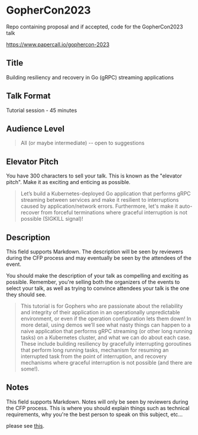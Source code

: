 # GopherCon2023
Repo containing proposal and if accepted, code for the GopherCon2023 talk

https://www.papercall.io/gophercon-2023




Title
-----

Building resiliency and recovery in Go (gRPC) streaming applications

Talk Format
-----------

Tutorial session - 45 minutes

Audience Level
--------------

> All (or maybe intermediate) -- open to suggestions

Elevator Pitch
--------------

You have 300 characters to sell your talk. This is known as the "elevator pitch". Make it as exciting and enticing as possible.

> Let’s build a Kubernetes-deployed Go application that performs gRPC streaming between services and make it resilient to interruptions caused by application/network errors. Furthermore, let's make it auto-recover from forceful terminations where graceful interruption is not possible (SIGKILL signal)!


Description
-----------

This field supports Markdown. The description will be seen by reviewers during the CFP process and may eventually be seen by the attendees of the event.

You should make the description of your talk as compelling and exciting as possible. Remember, you're selling both the organizers of the events to select your talk, as well as trying to convince attendees your talk is the one they should see.

> This tutorial is for Gophers who are passionate about the reliability and integrity of their application in an operationally unpredictable environment, or even if the operation configuration lets them down! In more detail, using demos we’ll see what nasty things can happen to a naive application that performs gRPC streaming (or other long running tasks) on a Kubernetes cluster, and what we can do about each case. These include building resiliency by gracefully interrupting goroutines that perform long running tasks, mechanism for resuming an interrupted task from the point of interruption, and recovery mechanisms where graceful interruption is not possible (and there are some!). 

Notes
-----

This field supports Markdown. Notes will only be seen by reviewers during the CFP process. This is where you should explain things such as technical requirements, why you're the best person to speak on this subject, etc...

please see [this](https://github.com/flybits/GopherCon2023/blob/main/Notes.md).

